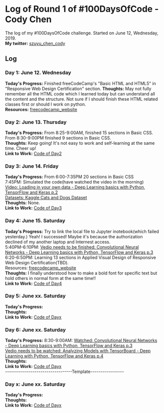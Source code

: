 # Log of Round 1 of #100DaysOfCode - Cody Chen

The log of my #100DaysOfCode challenge. Started on June 12, Wednesday, 2019.<br>
<strong>My twitter:</strong> <a href="https://twitter.com/szuyu_chen_cody">szuyu_chen_cody</a><br> 
## Log

### Day 1: June 12. Wednesday
<strong>Today's Progress:</strong> Finished freeCodeCamp's "Basic HTML and HTML5" in "Responsive Web Design Certification" section.
<strong>Thoughts:</strong> May not fully remember all the HTML code which I learned today but can understand all the content and the structure. Not sure if I should finish these HTML related classes first or should I work on python.<br>
<strong>Resources:</strong> <a href="https://learn.freecodecamp.org/">freecodecamp_website</a><br>


### Day 2: June 13. Thursday
<strong>Today's Progress:</strong> From 8:25-9:00AM, finished 15 sections in Basic CSS. <br>
From 8:30-9:00PM finished 9 sections in Basic CSS.<br>
<strong>Thoughts:</strong> Keep going! It's not easy to work and self-learning at the same time. Cheer up!<br>
<strong>Link to Work:</strong> <a href="r1code/day2">Code of Day2</a><br>


### Day 3: June 14. Friday
<strong>Today's Progress:</strong> From 6:00-7:35PM 20 sections in Basic CSS <br>
7:45PM: Simulated the code(have watched the video in the morning) <br>
<a href="https://www.youtube.com/watch?v=j-3vuBynnOE&t=232s">Video: Loading in your own data - Deep Learning basics with Python, TensorFlow and Keras p.2</a><br>
<a href="https://www.microsoft.com/en-us/download/details.aspx?id=54765">Datasets: Kaggle Cats and Dogs Dataset</a><br>
<strong>Thoughts:</strong> None.<br>
<strong>Link to Work:</strong> <a href="r1code/day3">Code of Day3</a><br>


### Day 4: June 15. Saturday
<strong>Today's Progress:</strong> Try to link the local file to Jupyter inotebook(which failed yesterday.) Yeah! I successed! Maybe it's because the authorization declined of my another laptop and Internest access.<br>
5:40PM-6:10PM: </strong> <a href="https://www.youtube.com/watch?v=WvoLTXIjBYU">Vedio needs to be finished: Convolutional Neural Networks - Deep Learning basics with Python, TensorFlow and Keras p.3</a><br>
6:20-6:50PM: Learning 13 sections in Applied Visual Design of Responsive Web Design Certification(TBD).<br>
Resources:</strong> <a href="https://learn.freecodecamp.org/">freecodecamp_website</a><br>
<strong>Thoughts:</strong> I finally understood how to make a bold font for specific text but hold others in normal form at the same time!!<br>
<strong>Link to Work:</strong> <a href="r1code/day4">Code of Day4</a><br>

### Day 5: June xx. Saturday
<strong>Today's Progress:</strong> <br>
<strong>Thoughts:</strong> <br>
<strong>Link to Work:</strong> <a href="r1code/dayx">Code of Dayx</a><br>

### Day 6: June xx. Saturday
<strong>Today's Progress:</strong> 
8:30-9:00AM: </strong> <a href="https://www.youtube.com/watch?v=WvoLTXIjBYU">Watched: Convolutional Neural Networks - Deep Learning basics with Python, TensorFlow and Keras p.3</a><br>
</strong> <a href="https://www.youtube.com/watch?v=BqgTU7_cBnk">Vedio needs to be watched: Analyzing Models with TensorBoard - Deep Learning with Python, TensorFlow and Keras p.4</a><br>
<strong>Thoughts:</strong> <br>
<strong>Link to Work:</strong> <a href="r1code/dayx">Code of Dayx</a><br>
----------------------------------Template-----------------
### Day x: June xx. Saturday
<strong>Today's Progress:</strong> <br>
<strong>Thoughts:</strong> <br>
<strong>Link to Work:</strong> <a href="r1code/dayx">Code of Dayx</a><br>

